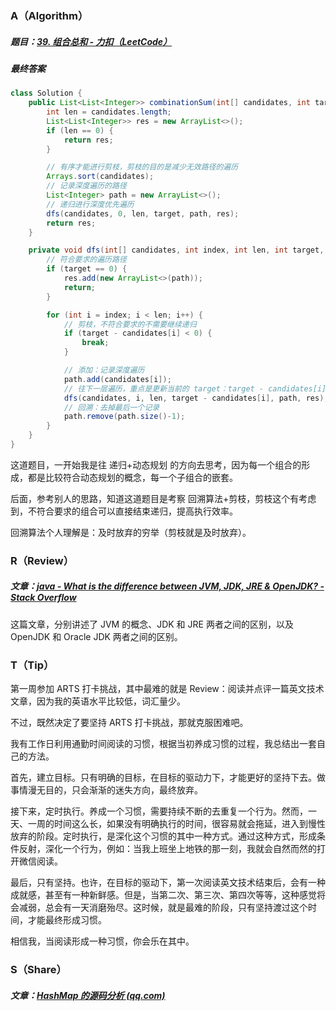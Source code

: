 ### A（Algorithm）
##### 题目：[39. 组合总和 - 力扣（LeetCode）](https://leetcode-cn.com/problems/combination-sum/)

##### 最终答案
```java
class Solution {
    public List<List<Integer>> combinationSum(int[] candidates, int target) {
        int len = candidates.length;
        List<List<Integer>> res = new ArrayList<>();
        if (len == 0) {
            return res;
        }

        // 有序才能进行剪枝，剪枝的目的是减少无效路径的遍历
        Arrays.sort(candidates);
        // 记录深度遍历的路径
        List<Integer> path = new ArrayList<>();
        // 递归进行深度优先遍历
        dfs(candidates, 0, len, target, path, res);
        return res;
    }

    private void dfs(int[] candidates, int index, int len, int target, List<Integer> path, List<List<Integer>> res) {
        // 符合要求的遍历路径
        if (target == 0) {
            res.add(new ArrayList<>(path));
            return;
        }

        for (int i = index; i < len; i++) {
            // 剪枝，不符合要求的不需要继续递归
            if (target - candidates[i] < 0) {
                break;
            }

            // 添加：记录深度遍历
            path.add(candidates[i]);
            // 往下一层遍历，重点是更新当前的 target：target - candidates[i]
            dfs(candidates, i, len, target - candidates[i], path, res);
            // 回溯：去掉最后一个记录
            path.remove(path.size()-1);
        }
    }
}
```

这道题目，一开始我是往 递归+动态规划 的方向去思考，因为每一个组合的形成，都是比较符合动态规划的概念，每一个子组合的嵌套。

后面，参考别人的思路，知道这道题目是考察 回溯算法+剪枝，剪枝这个有考虑到，不符合要求的组合可以直接结束递归，提高执行效率。

回溯算法个人理解是：及时放弃的穷举（剪枝就是及时放弃）。

### R（Review）
##### 文章：[java - What is the difference between JVM, JDK, JRE & OpenJDK? - Stack Overflow](https://stackoverflow.com/questions/11547458/what-is-the-difference-between-jvm-jdk-jre-openjdk/11580321#11580321?newreg=4edfd6f2462846e587c937545ff47d0e)

这篇文章，分别讲述了 JVM 的概念、JDK 和 JRE 两者之间的区别，以及 OpenJDK 和 Oracle JDK 两者之间的区别。


### T（Tip）
第一周参加 ARTS 打卡挑战，其中最难的就是 Review：阅读并点评一篇英文技术文章，因为我的英语水平比较低，词汇量少。

不过，既然决定了要坚持 ARTS 打卡挑战，那就克服困难吧。

我有工作日利用通勤时间阅读的习惯，根据当初养成习惯的过程，我总结出一套自己的方法。

首先，建立目标。只有明确的目标，在目标的驱动力下，才能更好的坚持下去。做事情漫无目的，只会渐渐的迷失方向，最终放弃。

接下来，定时执行。养成一个习惯，需要持续不断的去重复一个行为。然而，一天、一周的时间这么长，如果没有明确执行的时间，很容易就会拖延，进入到慢性放弃的阶段。定时执行，是深化这个习惯的其中一种方式。通过这种方式，形成条件反射，深化一个行为，例如：当我上班坐上地铁的那一刻，我就会自然而然的打开微信阅读。

最后，只有坚持。也许，在目标的驱动下，第一次阅读英文技术结束后，会有一种成就感，甚至有一种新鲜感。但是，当第二次、第三次、第四次等等，这种感觉将会减弱，总会有一天消磨殆尽。这时候，就是最难的阶段，只有坚持渡过这个时间，才能最终形成习惯。

相信我，当阅读形成一种习惯，你会乐在其中。

### S（Share）
##### 文章：[HashMap 的源码分析 (qq.com)](https://mp.weixin.qq.com/s?__biz=MjM5ODM5MTE0OQ==&mid=2647970775&idx=1&sn=e2d8334616bdbef630102c5795825242&chksm=beeb0fd5899c86c324e3cfe10c09594d22f74fff6f2ecdb5cf086a553b97b6da7bc2d0993bcb&token=1874446104&lang=zh_CN#rd)